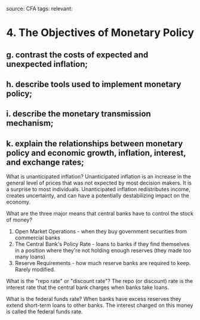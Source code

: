 source: CFA
tags: 
relevant: 

# 4. The Objectives of Monetary Policy

## g. contrast the costs of expected and unexpected inflation;
## h. describe tools used to implement monetary policy;
## i. describe the monetary transmission mechanism;
## k. explain the relationships between monetary policy and economic growth, inflation, interest, and exchange rates;

What is unanticipated inflation?
Unanticipated inflation is an increase in the general level of prices that was not expected by most decision makers. It is a surprise to most individuals. Unanticipated inflation redistributes income, creates uncertainty, and can have a potentially destabilizing impact on the economy.

What are the three major means that central banks have to control the stock of money?
1. Open Market Operations - when they buy government securities from commercial banks
2. The Central Bank's Policy Rate - loans to banks if they find themselves in a position where they're not holding enough reserves (they made too many loans)
3. Reserve Requirements - how much reserve banks are required to keep. Rarely modified.

What is the "repo rate" or "discount rate"?
The repo (or discount) rate is the interest rate that the central bank charges when banks take loans.

What is the federal funds rate?
When banks have excess reserves they extend short-term loans to other banks. The interest charged on this money is called the federal funds rate.

